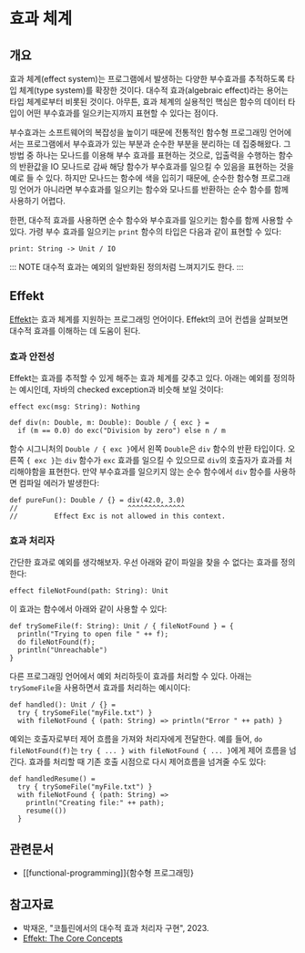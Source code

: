 # 효과 체계

## 개요

효과 체계(effect system)는 프로그램에서 발생하는 다양한 부수효과를 추적하도록 타입 체계(type system)를 확장한 것이다. 대수적 효과(algebraic effect)라는 용어는 타입 체계로부터 비롯된 것이다. 아무튼, 효과 체계의 실용적인 핵심은 함수의 데이터 타입이 어떤 부수효과를 일으키는지까지 표현할 수 있다는 점이다.

부수효과는 소프트웨어의 복잡성을 높이기 때문에 전통적인 함수형 프로그래밍 언어에서는 프로그램에서 부수효과가 있는 부분과 순수한 부분을 분리하는 데 집중해왔다. 그 방법 중 하나는 모나드를 이용해 부수 효과를 표현하는 것으로, 입출력을 수행하는 함수의 반환값을 IO 모나드로 감싸 해당 함수가 부수효과를 일으킬 수 있음을 표현하는 것을 예로 들 수 있다. 하지만 모나드는 함수에 색을 입히기 때문에, 순수한 함수형 프로그래밍 언어가 아니라면 부수효과를 일으키는 함수와 모나드를 반환하는 순수 함수를 함께 사용하기 어렵다.

한편, 대수적 효과를 사용하면 순수 함수와 부수효과를 일으키는 함수를 함께 사용할 수 있다. 가령 부수 효과를 일으키는 `print` 함수의 타입은 다음과 같이 표현할 수 있다:

```
print: String -> Unit / IO
```

::: NOTE
대수적 효과는 예외의 일반화된 정의처럼 느껴지기도 한다.
:::

## Effekt

[Effekt](https://github.com/effekt-lang/effekt)는 효과 체계를 지원하는 프로그래밍 언어이다. Effekt의 코어 컨셉을 살펴보면 대수적 효과를 이해하는 데 도움이 된다.

### 효과 안전성

Effekt는 효과를 추적할 수 있게 해주는 효과 체계를 갖추고 있다. 아래는 예외를 정의하는 예시인데, 자바의 checked exception과 비슷해 보일 것이다:

```effekt
effect exc(msg: String): Nothing

def div(n: Double, m: Double): Double / { exc } =
  if (m == 0.0) do exc("Division by zero") else n / m
```

함수 시그니처의 `Double / { exc }`에서 왼쪽 `Double`은 `div` 함수의 반환 타입이다. 오른쪽 `{ exc }`는 `div` 함수가 `exc` 효과를 일으킬 수 있으므로 `div`의 호출자가 효과를 처리해야함을 표현한다. 만약 부수효과를 일으키지 않는 순수 함수에서 `div` 함수를 사용하면 컴파일 에러가 발생한다:

```effekt
def pureFun(): Double / {} = div(42.0, 3.0)
//                           ^^^^^^^^^^^^^^
//         Effect Exc is not allowed in this context.
```

### 효과 처리자

간단한 효과로 예외를 생각해보자. 우선 아래와 같이 파일을 찾을 수 없다는 효과를 정의한다:

```effekt
effect fileNotFound(path: String): Unit
```

이 효과는 함수에서 아래와 같이 사용할 수 있다:

```effekt
def trySomeFile(f: String): Unit / { fileNotFound } = {
  println("Trying to open file " ++ f);
  do fileNotFound(f);
  println("Unreachable")
}
```

다른 프로그래밍 언어에서 예외 처리하듯이 효과를 처리할 수 있다. 아래는 `trySomeFile`을 사용하면서 효과를 처리하는 예시이다:

```effekt
def handled(): Unit / {} =
  try { trySomeFile("myFile.txt") }
  with fileNotFound { (path: String) => println("Error " ++ path) }
```

예외는 호출자로부터 제어 흐름을 가져와 처리자에게 전달한다. 예를 들어, `do fileNotFound(f)`는 `try { ... } with fileNotFound { ... }`에게 제어 흐름을 넘긴다. 효과를 처리할 때 기존 호출 시점으로 다시 제어흐름을 넘겨줄 수도 있다:

```effekt
def handledResume() =
  try { trySomeFile("myFile.txt") }
  with fileNotFound { (path: String) =>
    println("Creating file:" ++ path);
    resume(())
  }
```

## 관련문서

- [[functional-programming]]{함수형 프로그래밍}

## 참고자료

- 박재온, "코틀린에서의 대수적 효과 처리자 구현", 2023.
- [Effekt: The Core Concepts](https://effekt-lang.org/docs/concepts)
